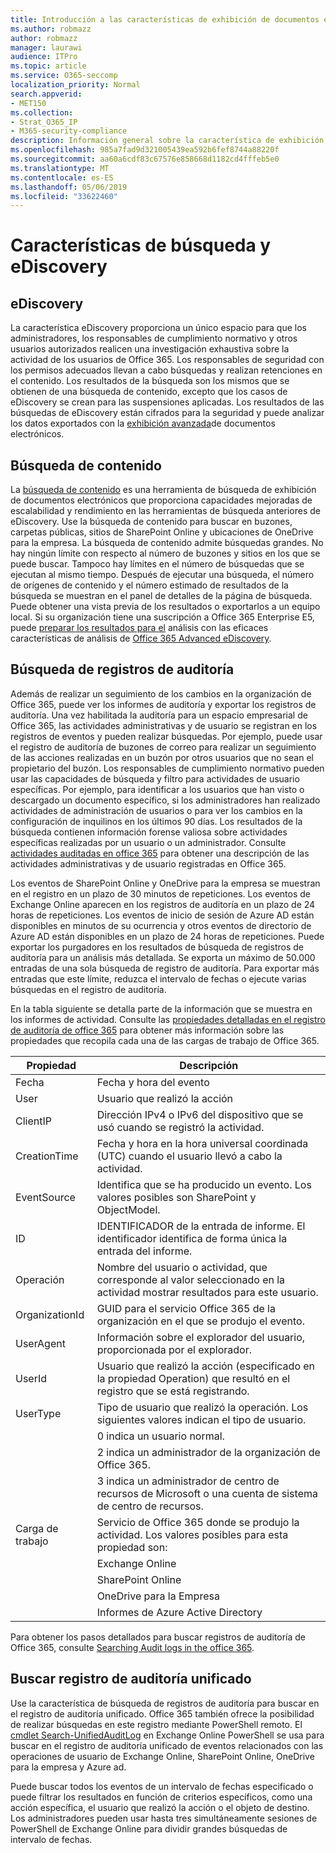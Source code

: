 ```yaml
---
title: Introducción a las características de exhibición de documentos electrónicos y búsqueda de Office 365
ms.author: robmazz
author: robmazz
manager: laurawi
audience: ITPro
ms.topic: article
ms.service: O365-seccomp
localization_priority: Normal
search.appverid:
- MET150
ms.collection:
- Strat_O365_IP
- M365-security-compliance
description: Información general sobre la característica de exhibición de documentos electrónicos y otras características de búsqueda en Office 365 para auditar el uso y la transparencia.
ms.openlocfilehash: 985a7fad9d321005439ea592b6fef8744a88220f
ms.sourcegitcommit: aa60a6cdf83c67576e858668d1182cd4fffeb5e0
ms.translationtype: MT
ms.contentlocale: es-ES
ms.lasthandoff: 05/06/2019
ms.locfileid: "33622460"
---
```

# <a name="ediscovery-and-search-features"></a>Características de búsqueda y eDiscovery 

## <a name="ediscovery"></a>eDiscovery

La característica eDiscovery proporciona un único espacio para que los administradores, los responsables de cumplimiento normativo y otros usuarios autorizados realicen una investigación exhaustiva sobre la actividad de los usuarios de Office 365. Los responsables de seguridad con los permisos adecuados llevan a cabo búsquedas y realizan retenciones en el contenido. Los resultados de la búsqueda son los mismos que se obtienen de una búsqueda de contenido, excepto que los casos de eDiscovery se crean para las suspensiones aplicadas. Los resultados de las búsquedas de eDiscovery están cifrados para la seguridad y puede analizar los datos exportados con la [exhibición avanzada](https://support.office.com/article/office-365-advanced-ediscovery-fd53438a-a760-45f6-9df4-861b50161ae4)de documentos electrónicos.

## <a name="content-search"></a>Búsqueda de contenido

La [búsqueda de contenido](https://support.office.com/article/Run-a-Content-Search-in-the-Office-365-Security-Compliance-Center-61852fd9-fe8a-4880-a339-cb19ed3bff4a) es una herramienta de búsqueda de exhibición de documentos electrónicos que proporciona capacidades mejoradas de escalabilidad y rendimiento en las herramientas de búsqueda anteriores de eDiscovery. Use la búsqueda de contenido para buscar en buzones, carpetas públicas, sitios de SharePoint Online y ubicaciones de OneDrive para la empresa. La búsqueda de contenido admite búsquedas grandes. No hay ningún límite con respecto al número de buzones y sitios en los que se puede buscar. Tampoco hay límites en el número de búsquedas que se ejecutan al mismo tiempo. Después de ejecutar una búsqueda, el número de orígenes de contenido y el número estimado de resultados de la búsqueda se muestran en el panel de detalles de la página de búsqueda. Puede obtener una vista previa de los resultados o exportarlos a un equipo local. Si su organización tiene una suscripción a Office 365 Enterprise E5, puede [preparar los resultados para el](https://support.office.com/article/Run-a-Content-Search-in-the-Office-365-Security-Compliance-Center-61852fd9-fe8a-4880-a339-cb19ed3bff4a#prepare) análisis con las eficaces características de análisis de [Office 365 Advanced eDiscovery](http://go.microsoft.com/fwlink/p/?LinkID=620116).

## <a name="audit-log-search"></a>Búsqueda de registros de auditoría

Además de realizar un seguimiento de los cambios en la organización de Office 365, puede ver los informes de auditoría y exportar los registros de auditoría. Una vez habilitada la auditoría para un espacio empresarial de Office 365, las actividades administrativas y de usuario se registran en los registros de eventos y pueden realizar búsquedas. Por ejemplo, puede usar el registro de auditoría de buzones de correo para realizar un seguimiento de las acciones realizadas en un buzón por otros usuarios que no sean el propietario del buzón. Los responsables de cumplimiento normativo pueden usar las capacidades de búsqueda y filtro para actividades de usuario específicas. Por ejemplo, para identificar a los usuarios que han visto o descargado un documento específico, si los administradores han realizado actividades de administración de usuarios o para ver los cambios en la configuración de inquilinos en los últimos 90 días. Los resultados de la búsqueda contienen información forense valiosa sobre actividades específicas realizadas por un usuario o un administrador. Consulte [actividades auditadas en office 365](https://support.office.com/article/Search-the-audit-log-in-the-Office-365-Security-Compliance-Center-0d4d0f35-390b-4518-800e-0c7ec95e946c#auditlogevents) para obtener una descripción de las actividades administrativas y de usuario registradas en Office 365.

Los eventos de SharePoint Online y OneDrive para la empresa se muestran en el registro en un plazo de 30 minutos de repeticiones. Los eventos de Exchange Online aparecen en los registros de auditoría en un plazo de 24 horas de repeticiones. Los eventos de inicio de sesión de Azure AD están disponibles en minutos de su ocurrencia y otros eventos de directorio de Azure AD están disponibles en un plazo de 24 horas de repeticiones. Puede exportar los purgadores en los resultados de búsqueda de registros de auditoría para un análisis más detallada. Se exporta un máximo de 50.000 entradas de una sola búsqueda de registro de auditoría. Para exportar más entradas que este límite, reduzca el intervalo de fechas o ejecute varias búsquedas en el registro de auditoría.

En la tabla siguiente se detalla parte de la información que se muestra en los informes de actividad. Consulte las [propiedades detalladas en el registro de auditoría de office 365](https://support.office.com/article/detailed-properties-in-the-office-365-audit-log-ce004100-9e7f-443e-942b-9b04098fcfc3) para obtener más información sobre las propiedades que recopila cada una de las cargas de trabajo de Office 365.

| Propiedad | Descripción |
|----------------|----------------------------------------------------------------------------------------------------------------------|
| Fecha | Fecha y hora del evento |
| User | Usuario que realizó la acción |
| ClientIP | Dirección IPv4 o IPv6 del dispositivo que se usó cuando se registró la actividad. |
| CreationTime | Fecha y hora en la hora universal coordinada (UTC) cuando el usuario llevó a cabo la actividad. |
| EventSource | Identifica que se ha producido un evento. Los valores posibles son SharePoint y ObjectModel. |
| ID | IDENTIFICADOR de la entrada de informe. El identificador identifica de forma única la entrada del informe. |
| Operación | Nombre del usuario o actividad, que corresponde al valor seleccionado en la actividad mostrar resultados para este usuario. |
| OrganizationId | GUID para el servicio Office 365 de la organización en el que se produjo el evento. |
| UserAgent | Información sobre el explorador del usuario, proporcionada por el explorador. |
| UserId | Usuario que realizó la acción (especificado en la propiedad Operation) que resultó en el registro que se está registrando. |
| UserType | Tipo de usuario que realizó la operación. Los siguientes valores indican el tipo de usuario. |
|  | 0 indica un usuario normal. |
|  | 2 indica un administrador de la organización de Office 365. |
|  | 3 indica un administrador de centro de recursos de Microsoft o una cuenta de sistema de centro de recursos. |
| Carga de trabajo | Servicio de Office 365 donde se produjo la actividad. Los valores posibles para esta propiedad son: |
|  | Exchange Online |
|  | SharePoint Online |
|  | OneDrive para la Empresa |
|  | Informes de Azure Active Directory |

Para obtener los pasos detallados para buscar registros de auditoría de Office 365, consulte [Searching Audit logs in the office 365](https://support.office.com/article/Search-the-audit-log-in-the-Office-365-Security-Compliance-Center-0d4d0f35-390b-4518-800e-0c7ec95e946c).

## <a name="search-unified-audit-log"></a>Buscar registro de auditoría unificado

Use la característica de búsqueda de registros de auditoría para buscar en el registro de auditoría unificado. Office 365 también ofrece la posibilidad de realizar búsquedas en este registro mediante PowerShell remoto. El [cmdlet Search-UnifiedAuditLog](https://docs.microsoft.com/powershell/module/exchange/policy-and-compliance-audit/Search-UnifiedAuditLog?view=exchange-ps) en Exchange Online PowerShell se usa para buscar en el registro de auditoría unificado de eventos relacionados con las operaciones de usuario de Exchange Online, SharePoint Online, OneDrive para la empresa y Azure ad. 

Puede buscar todos los eventos de un intervalo de fechas especificado o puede filtrar los resultados en función de criterios específicos, como una acción específica, el usuario que realizó la acción o el objeto de destino. Los administradores pueden usar hasta tres simultáneamente sesiones de PowerShell de Exchange Online para dividir grandes búsquedas de intervalo de fechas.